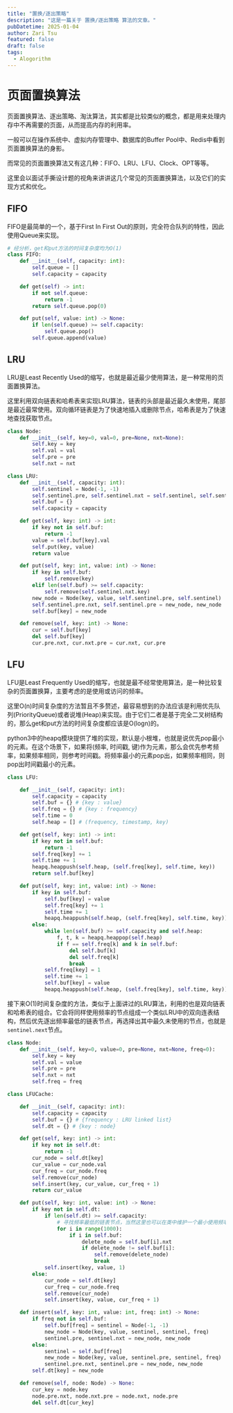 ```yaml
---
title: "置换/逐出策略"
description: "这是一篇关于 置换/逐出策略 算法的文章。"
pubDatetime: 2025-01-04
author: Zari Tsu
featured: false
draft: false
tags:
  - Alogorithm
---
```


# 页面置换算法

页面置换算法、逐出策略、淘汰算法，其实都是比较类似的概念，都是用来处理内存中不再需要的页面，从而提高内存的利用率。

一般可以在操作系统中、虚拟内存管理中、数据库的Buffer Pool中、Redis中看到页面置换算法的身影。

而常见的页面置换算法又有这几种：FIFO、LRU、LFU、Clock、OPT等等。

这里会以面试手撕设计题的视角来讲讲这几个常见的页面置换算法，以及它们的实现方式和优化。

## FIFO

FIFO是最简单的一个，基于First In First Out的原则，完全符合队列的特性，因此使用Queue来实现。

```python
# 经分析，get和put方法的时间复杂度均为O(1)
class FIFO:
    def __init__(self, capacity: int):
        self.queue = []
        self.capacity = capacity

    def get(self) -> int:
        if not self.queue:
            return -1
        return self.queue.pop(0)

    def put(self, value: int) -> None:
        if len(self.queue) >= self.capacity:
            self.queue.pop()
        self.queue.append(value)
```

## LRU

LRU是Least Recently Used的缩写，也就是最近最少使用算法，是一种常用的页面置换算法。

这里利用双向链表和哈希表来实现LRU算法，链表的头部是最近最久未使用，尾部是最近最常使用。双向循环链表是为了快速地插入或删除节点，哈希表是为了快速地查找获取节点。

```python
class Node:
    def __init__(self, key=0, val=0, pre=None, nxt=None):
        self.key = key
        self.val = val
        self.pre = pre
        self.nxt = nxt

class LRU:
    def __init__(self, capacity: int):
        self.sentinel = Node(-1, -1)
        self.sentinel.pre, self.sentinel.nxt = self.sentinel, self.sentinel
        self.buf = {}
        self.capacity = capacity

    def get(self, key: int) -> int:
        if key not in self.buf:
            return -1
        value = self.buf[key].val
        self.put(key, value)
        return value

    def put(self, key: int, value: int) -> None:
        if key in self.buf:
            self.remove(key)
        elif len(self.buf) >= self.capacity:
            self.remove(self.sentinel.nxt.key)
        new_node = Node(key, value, self.sentinel.pre, self.sentinel)
        self.sentinel.pre.nxt, self.sentinel.pre = new_node, new_node
        self.buf[key] = new_node

    def remove(self, key: int) -> None:
        cur = self.buf[key]
        del self.buf[key]
        cur.pre.nxt, cur.nxt.pre = cur.nxt, cur.pre
```

## LFU

LFU是Least Frequently Used的缩写，也就是最不经常使用算法，是一种比较复杂的页面置换算，主要考虑的是使用或访问的频率。

这里O(n)时间复杂度的方法暂且不多赘述，最容易想到的办法应该是利用优先队列(PriorityQueue)或者说堆(Heap)来实现。由于它们二者是基于完全二叉树结构的，那么get和put方法的时间复杂度都应该是O(logn)的。

python3中的heapq模块提供了堆的实现，默认是小根堆，也就是说优先pop最小的元素。在这个场景下，如果将(频率, 时间戳, 键)作为元素，那么会优先参考频率，如果频率相同，则参考时间戳。将频率最小的元素pop出，如果频率相同，则pop出时间戳最小的元素。

```python
class LFU:

    def __init__(self, capacity: int):
        self.capacity = capacity
        self.buf = {} # {key : value}
        self.freq = {} # {key : frequency}
        self.time = 0
        self.heap = [] # (frequency, timestamp, key)

    def get(self, key: int) -> int:
        if key not in self.buf:
            return -1
        self.freq[key] += 1
        self.time += 1
        heapq.heappush(self.heap, (self.freq[key], self.time, key))
        return self.buf[key]

    def put(self, key: int, value: int) -> None:
        if key in self.buf:
            self.buf[key] = value
            self.freq[key] += 1
            self.time += 1
            heapq.heappush(self.heap, (self.freq[key], self.time, key))
        else:
            while len(self.buf) >= self.capacity and self.heap:
                f, t, k = heapq.heappop(self.heap)
                if f == self.freq[k] and k in self.buf:
                    del self.buf[k]
                    del self.freq[k]
                    break
            self.freq[key] = 1
            self.time += 1
            self.buf[key] = value
            heapq.heappush(self.heap, (self.freq[key], self.time, key))
```

接下来O(1)时间复杂度的方法，类似于上面讲过的LRU算法，利用的也是双向链表和哈希表的组合。它会将同样使用频率的节点组成一个类似LRU中的双向连表结构，然后优先逐出频率最低的链表节点，再选择出其中最久未使用的节点，也就是`sentinel.next`节点。

```python
class Node:
    def __init__(self, key=0, value=0, pre=None, nxt=None, freq=0):
        self.key = key
        self.val = value
        self.pre = pre
        self.nxt = nxt
        self.freq = freq

class LFUCache:

    def __init__(self, capacity: int):
        self.capacity = capacity
        self.buf = {} # {frequency : LRU linked list}
        self.dt = {} # {key : node}

    def get(self, key: int) -> int:
        if key not in self.dt:
            return -1
        cur_node = self.dt[key]
        cur_value = cur_node.val
        cur_freq = cur_node.freq
        self.remove(cur_node)
        self.insert(key, cur_value, cur_freq + 1)
        return cur_value

    def put(self, key: int, value: int) -> None:
        if key not in self.dt:
            if len(self.dt) >= self.capacity:
                # 寻找频率最低的链表节点，当然这里也可以在类中维护一个最小使用频率的变量，以便于直接找到要删除节点所在的链表
                for i in range(1000):
                    if i in self.buf:
                        delete_node = self.buf[i].nxt
                        if delete_node != self.buf[i]:
                            self.remove(delete_node)
                            break
            self.insert(key, value, 1)
        else:
            cur_node = self.dt[key]
            cur_freq = cur_node.freq
            self.remove(cur_node)
            self.insert(key, value, cur_freq + 1)

    def insert(self, key: int, value: int, freq: int) -> None:
        if freq not in self.buf:
            self.buf[freq] = sentinel = Node(-1, -1)
            new_node = Node(key, value, sentinel, sentinel, freq)
            sentinel.pre, sentinel.nxt = new_node, new_node
        else:
            sentinel = self.buf[freq]
            new_node = Node(key, value, sentinel.pre, sentinel, freq)
            sentinel.pre.nxt, sentinel.pre = new_node, new_node
        self.dt[key] = new_node

    def remove(self, node: Node) -> None:
        cur_key = node.key
        node.pre.nxt, node.nxt.pre = node.nxt, node.pre
        del self.dt[cur_key]
```
